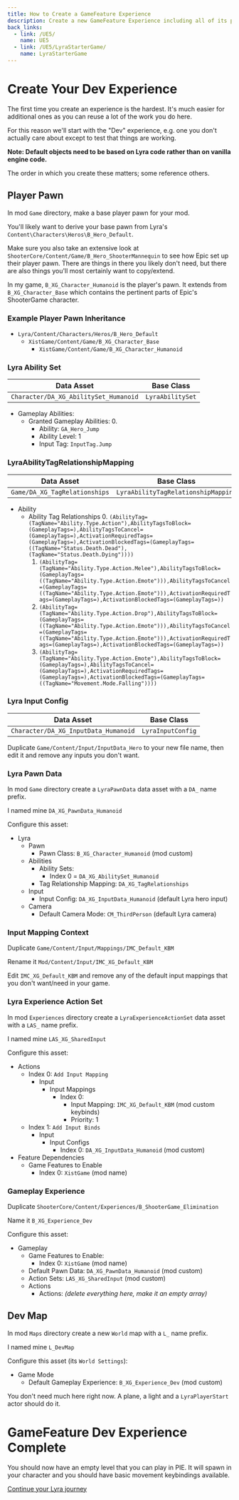 ```yaml
---
title: How to Create a GameFeature Experience
description: Create a new GameFeature Experience including all of its prerequisite data assets
back_links:
  - link: /UE5/
    name: UE5
  - link: /UE5/LyraStarterGame/
    name: LyraStarterGame
---
```



# Create Your Dev Experience

The first time you create an experience is the hardest.  It's much easier for additional ones as you can reuse a lot of the work you do here.

For this reason we'll start with the "Dev" experience, e.g. one you don't actually care about except to test that things are working.

**Note: Default objects need to be based on Lyra code rather than on vanilla engine code.**

The order in which you create these matters; some reference others.


## Player Pawn

In mod `Game` directory, make a base player pawn for your mod.

You'll likely want to derive your base pawn from Lyra's `Content\Characters\Heros\B_Hero_Default`.

Make sure you also take an extensive look at `ShooterCore/Content/Game/B_Hero_ShooterMannequin` to see how Epic set up their player pawn.  There are things in there you likely don't need, but there are also things you'll most certainly want to copy/extend.

In my game, `B_XG_Character_Humanoid` is the player's pawn.  It extends from `B_XG_Character_Base` which contains the pertinent parts of Epic's ShooterGame character.


### Example Player Pawn Inheritance

- `Lyra/Content/Characters/Heros/B_Hero_Default`
  - `XistGame/Content/Game/B_XG_Character_Base`
    - `XistGame/Content/Game/B_XG_Character_Humanoid`


### Lyra Ability Set

| Data Asset | Base Class |
| --- | --- |
| `Character/DA_XG_AbilitySet_Humanoid` | `LyraAbilitySet` |

- Gameplay Abilities:
  - Granted Gameplay Abilities:
    0.
      - Ability: `GA_Hero_Jump`
      - Ability Level: 1
      - Input Tag: `InputTag.Jump`


### LyraAbilityTagRelationshipMapping

| Data Asset | Base Class |
| --- | --- |
| `Game/DA_XG_TagRelationships` | `LyraAbilityTagRelationshipMapping` |

- Ability
  - Ability Tag Relationships
    0. `(AbilityTag=(TagName="Ability.Type.Action"),AbilityTagsToBlock=(GameplayTags=),AbilityTagsToCancel=(GameplayTags=),ActivationRequiredTags=(GameplayTags=),ActivationBlockedTags=(GameplayTags=((TagName="Status.Death.Dead"),(TagName="Status.Death.Dying"))))`
    1. `(AbilityTag=(TagName="Ability.Type.Action.Melee"),AbilityTagsToBlock=(GameplayTags=((TagName="Ability.Type.Action.Emote"))),AbilityTagsToCancel=(GameplayTags=((TagName="Ability.Type.Action.Emote"))),ActivationRequiredTags=(GameplayTags=),ActivationBlockedTags=(GameplayTags=))`
    2. `(AbilityTag=(TagName="Ability.Type.Action.Drop"),AbilityTagsToBlock=(GameplayTags=((TagName="Ability.Type.Action.Emote"))),AbilityTagsToCancel=(GameplayTags=((TagName="Ability.Type.Action.Emote"))),ActivationRequiredTags=(GameplayTags=),ActivationBlockedTags=(GameplayTags=))`
    3. `(AbilityTag=(TagName="Ability.Type.Action.Emote"),AbilityTagsToBlock=(GameplayTags=),AbilityTagsToCancel=(GameplayTags=),ActivationRequiredTags=(GameplayTags=),ActivationBlockedTags=(GameplayTags=((TagName="Movement.Mode.Falling"))))`


### Lyra Input Config

| Data Asset | Base Class |
| --- | --- |
| `Character/DA_XG_InputData_Humanoid` | `LyraInputConfig` |

Duplicate `Game/Content/Input/InputData_Hero` to your new file name, then edit it and remove any inputs you don't want.


### Lyra Pawn Data

In mod `Game` directory create a `LyraPawnData` data asset with a `DA_` name prefix.

I named mine `DA_XG_PawnData_Humanoid`

Configure this asset:

- Lyra
  - Pawn
    - Pawn Class: `B_XG_Character_Humanoid` (mod custom)
  - Abilities
    - Ability Sets:
      - Index 0 = `DA_XG_AbilitySet_Humanoid`
    - Tag Relationship Mapping: `DA_XG_TagRelationships`
  - Input
    - Input Config: `DA_XG_InputData_Humanoid` (default Lyra hero input)
  - Camera
    - Default Camera Mode: `CM_ThirdPerson` (default Lyra camera)


### Input Mapping Context

Duplicate `Game/Content/Input/Mappings/IMC_Default_KBM`

Rename it `Mod/Content/Input/IMC_XG_Default_KBM`

Edit `IMC_XG_Default_KBM` and remove any of the default input mappings that you don't want/need in your game.


### Lyra Experience Action Set

In mod `Experiences` directory create a `LyraExperienceActionSet` data asset with a `LAS_` name prefix.

I named mine `LAS_XG_SharedInput`

Configure this asset:

- Actions
  - Index 0: `Add Input Mapping`
    - Input
      - Input Mappings
        - Index 0:
          - Input Mapping: `IMC_XG_Default_KBM` (mod custom keybinds)
          - Priority: 1
  - Index 1: `Add Input Binds`
    - Input
      - Input Configs
        - Index 0: `DA_XG_InputData_Humanoid` (mod custom)
- Feature Dependencies
  - Game Features to Enable
    - Index 0: `XistGame` (mod name)


### Gameplay Experience

Duplicate `ShooterCore/Content/Experiences/B_ShooterGame_Elimination`

Name it `B_XG_Experience_Dev`

Configure this asset:

- Gameplay
  - Game Features to Enable:
    - Index 0: `XistGame` (mod name)
  - Default Pawn Data: `DA_XG_PawnData_Humanoid` (mod custom)
  - Action Sets: `LAS_XG_SharedInput` (mod custom)
  - Actions
    - Actions: *(delete everything here, make it an empty array)*


## Dev Map

In mod `Maps` directory create a new `World` map with a `L_` name prefix.

I named mine `L_DevMap`

Configure this asset (its `World Settings`):

- Game Mode
  - Default Gameplay Experience: `B_XG_Experience_Dev` (mod custom)

You don't need much here right now.  A plane, a light and a `LyraPlayerStart` actor should do it.


# GameFeature Dev Experience Complete

You should now have an empty level that you can play in PIE.  It will spawn in your character and you should have basic movement keybindings available.


[Continue your Lyra journey](./)

